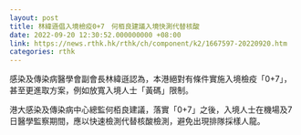 ```yaml
---
layout: post
title: 林緯遜倡入境檢疫0+7　何栢良建議入境快測代替核酸
date: 2022-09-20 12:30:52.000000000 +08:00
link: https://news.rthk.hk/rthk/ch/component/k2/1667597-20220920.htm
categories: rthk
---
```


感染及傳染病醫學會副會長林緯遜認為，本港絕對有條件實施入境檢疫「0+7」，甚至更進取方案，例如放寬入境人士「黃碼」限制。

港大感染及傳染病中心總監何栢良建議，落實「0+7」之後，入境人士在機場及7日醫學監察期間，應以快速檢測代替核酸檢測，避免出現排隊採樣人龍。
